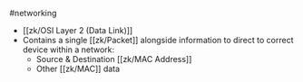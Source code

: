 #networking 

- [[zk/OSI Layer 2 (Data Link)]]
- Contains a single [[zk/Packet]] alongside information to direct to correct device within a network:
	- Source & Destination [[zk/MAC Address]] 
	- Other [[zk/MAC]] data